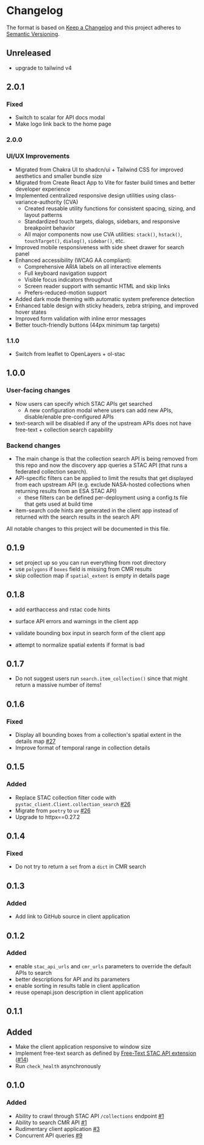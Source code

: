 # Changelog

The format is based on [Keep a Changelog](http://keepachangelog.com/)
and this project adheres to [Semantic Versioning](http://semver.org/).

## Unreleased

- upgrade to tailwind v4

## 2.0.1

### Fixed

- Switch to scalar for API docs modal
- Make logo link back to the home page

### 2.0.0

### UI/UX Improvements

- Migrated from Chakra UI to shadcn/ui + Tailwind CSS for improved aesthetics and
  smaller bundle size
- Migrated from Create React App to Vite for faster build times and better developer
  experience
- Implemented centralized responsive design utilities using class-variance-authority
  (CVA)
  - Created reusable utility functions for consistent spacing, sizing, and
    layout patterns
  - Standardized touch targets, dialogs, sidebars, and responsive breakpoint behavior
  - All major components now use CVA utilities:
    `stack()`, `hstack()`, `touchTarget()`, `dialog()`, `sidebar()`, etc.
- Improved mobile responsiveness with side sheet drawer for search panel
- Enhanced accessibility (WCAG AA compliant):
  - Comprehensive ARIA labels on all interactive elements
  - Full keyboard navigation support
  - Visible focus indicators throughout
  - Screen reader support with semantic HTML and skip links
  - Prefers-reduced-motion support
- Added dark mode theming with automatic system preference detection
- Enhanced table design with sticky headers, zebra striping, and improved hover states
- Improved form validation with inline error messages
- Better touch-friendly buttons (44px minimum tap targets)

### 1.1.0

- Switch from leaflet to OpenLayers + ol-stac

## 1.0.0

### User-facing changes

- Now users can specify which STAC APIs get searched
  - A new configuration modal where users can add new APIs,
    disable/enable pre-configured APIs
- text-search will be disabled if any of the upstream APIs does not have
  free-text + collection search capability

### Backend changes

- The main change is that the collection search API is being removed from
  this repo and now the discovery app queries a STAC API (that runs a
  federated collection search).
- API-specific filters can be applied to limit the results that get
  displayed from each upstream API (e.g. exclude NASA-hosted collections
  when returning results from an ESA STAC API)
  - these filters can be defined per-deployment using a config.ts file
    that gets used at build time
- item-search code hints are generated in the client app instead of
  returned with the search results in the search API

All notable changes to this project will be documented in this file.

## 0.1.9

- set project up so you can run everything from root directory
- use `polygons` if `boxes` field is missing from CMR results
- skip collection map if `spatial_extent` is empty in details page

## 0.1.8

- add earthaccess and rstac code hints

- surface API errors and warnings in the client app

- validate bounding box input in search form of the client app

- attempt to normalize spatial extents if format is bad

## 0.1.7

- Do not suggest users run `search.item_collection()` since that might
  return a massive number of items!

## 0.1.6

### Fixed

- Display all bounding boxes from a collection's spatial extent in the
  details map [#27](https://github.com/developmentseed/federated-collection-discovery/pull/27)
- Improve format of temporal range in collection details

## 0.1.5

### Added

- Replace STAC collection filter code with `pystac_client.Client.collection_search`
  [#26](https://github.com/developmentseed/federated-collection-discovery/pull/26)
- Migrate from `poetry` to `uv` [#26](https://github.com/developmentseed/federated-collection-discovery/pull/26)
- Upgrade to httpx==0.27.2

## 0.1.4

### Fixed

- Do not try to return a `set` from a `dict` in CMR search

## 0.1.3

### Added

- Add link to GitHub source in client application

## 0.1.2

### Added

- enable `stac_api_urls` and `cmr_urls` parameters to override the default
  APIs to search
- better descriptions for API and its parameters
- enable sorting in results table in client application
- reuse openapi.json description in client application

## 0.1.1

## Added

- Make the client application responsive to window size
- Implement free-text search as defined by
  [Free-Text STAC API extension](https://github.com/stac-api-extensions/freetext-search)
  ([#14](https://github.com/developmentseed/federated-collection-discovery/pull/1))
- Run `check_health` asynchronously

## 0.1.0

### Added

- Ability to crawl through STAC API `/collections` endpoint [#1](https://github.com/developmentseed/federated-collection-discovery/pull/1)
- Ability to search CMR API [#1](https://github.com/developmentseed/federated-collection-discovery/pull/1)
- Rudimentary client application [#3](https://github.com/developmentseed/federated-collection-discovery/pull/3)
- Concurrent API queries [#9](https://github.com/developmentseed/federated-collection-discovery/pull/9)
